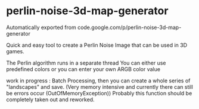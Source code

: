 # perlin-noise-3d-map-generator
Automatically exported from code.google.com/p/perlin-noise-3d-map-generator

Quick and easy tool to create a Perlin Noise Image that can be used in 3D games.

The Perlin algorithm runs in a separate thread
You can either use predefined colors or you can enter your own ARGB color value

work in progress : Batch Processing, then you can create a whole series of "landscapes" and save.
(Very memory intensive and currently there can still be errors occur (OutOfMemoryException))
Probably this function should be completely taken out and reworked.
